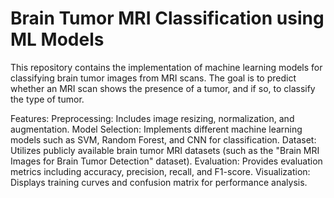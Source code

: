 # Brain Tumor MRI Classification using ML Models
This repository contains the implementation of machine learning models for classifying brain tumor images from MRI scans. The goal is to predict whether an MRI scan shows the presence of a tumor, and if so, to classify the type of tumor.

Features:
Preprocessing: Includes image resizing, normalization, and augmentation.
Model Selection: Implements different machine learning models such as SVM, Random Forest, and CNN for classification.
Dataset: Utilizes publicly available brain tumor MRI datasets (such as the "Brain MRI Images for Brain Tumor Detection" dataset).
Evaluation: Provides evaluation metrics including accuracy, precision, recall, and F1-score.
Visualization: Displays training curves and confusion matrix for performance analysis.
